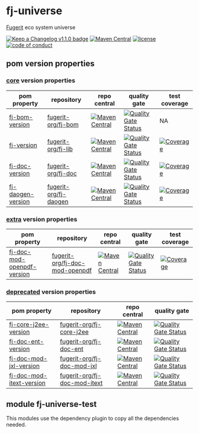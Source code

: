# fj-universe

[Fugerit](https://github.com/fugerit-org) eco system universe

[![Keep a Changelog v1.1.0 badge](https://img.shields.io/badge/changelog-Keep%20a%20Changelog%20v1.1.0-%23E05735)](https://github.com/fugerit-org/fj-universe/blob/main/CHANGELOG.md) 
[![Maven Central](https://img.shields.io/maven-central/v/org.fugerit.java.universe/fj-universe.svg)](https://mvnrepository.com/artifact/org.fugerit.java.universe/fj-universe)
[![license](https://img.shields.io/badge/License-Apache%20License%202.0-teal.svg)](https://opensource.org/licenses/Apache-2.0)
[![code of conduct](https://img.shields.io/badge/conduct-Contributor%20Covenant-purple.svg)](https://github.com/fugerit-org/fj-universe/blob/main/CODE_OF_CONDUCT.md)

## pom version properties

### [core](src/docs/versions-core.md) version properties

| pom property | repository | repo central | quality gate | test coverage |
|--------------|------------|--------------|--------------|---------------|
| [fj-bom-version](src/docs/versions-core.md#fj-bom-version) | [fugerit-org/fj-bom](https://github.com/fugerit-org/fj-bom) | [![Maven Central](https://img.shields.io/maven-central/v/org.fugerit.java/fj-bom.svg)](https://mvnrepository.com/artifact/org.fugerit.java/fj-bom) | [![Quality Gate Status](https://sonarcloud.io/api/project_badges/measure?project=fugerit-org_fj-bom&metric=alert_status)](https://sonarcloud.io/summary/new_code?id=fugerit-org_fj-bom) | NA
| [fj-version](src/docs/versions-core.md#fj-version) | [fugerit-org/fj-lib](https://github.com/fugerit-org/fj-lib) | [![Maven Central](https://img.shields.io/maven-central/v/org.fugerit.java/fj-lib.svg)](https://mvnrepository.com/artifact/org.fugerit.java/fj-lib) | [![Quality Gate Status](https://sonarcloud.io/api/project_badges/measure?project=fugerit-org_fj-lib&metric=alert_status)](https://sonarcloud.io/summary/new_code?id=fugerit-org_fj-lib) |[![Coverage](https://sonarcloud.io/api/project_badges/measure?project=fugerit-org_fj-lib&metric=coverage)](https://sonarcloud.io/summary/new_code?id=fugerit-org_fj-lib)
| [fj-doc-version](src/docs/versions-core.md#fj-doc-version) | [fugerit-org/fj-doc](https://github.com/fugerit-org/fj-doc) | [![Maven Central](https://img.shields.io/maven-central/v/org.fugerit.java/fj-doc.svg)](https://mvnrepository.com/artifact/org.fugerit.java/fj-doc) | [![Quality Gate Status](https://sonarcloud.io/api/project_badges/measure?project=fugerit-org_fj-doc&metric=alert_status)](https://sonarcloud.io/summary/new_code?id=fugerit-org_fj-doc) |[![Coverage](https://sonarcloud.io/api/project_badges/measure?project=fugerit-org_fj-doc&metric=coverage)](https://sonarcloud.io/summary/new_code?id=fugerit-org_fj-doc)
| [fj-daogen-version](src/docs/versions-core.md#fj-daogen-version) | [fugerit-org/fj-daogen](https://github.com/fugerit-org/fj-daogen) | [![Maven Central](https://img.shields.io/maven-central/v/org.fugerit.java/fj-daogen.svg)](https://mvnrepository.com/artifact/org.fugerit.java/fj-daogen) | [![Quality Gate Status](https://sonarcloud.io/api/project_badges/measure?project=fugerit-org_fj-daogen&metric=alert_status)](https://sonarcloud.io/summary/new_code?id=fugerit-org_fj-daogen) |[![Coverage](https://sonarcloud.io/api/project_badges/measure?project=fugerit-org_fj-daogen&metric=coverage)](https://sonarcloud.io/summary/new_code?id=fugerit-org_fj-daogen)


### [extra](src/docs/versions-extra.md) version properties

| pom property | repository | repo central | quality gate | test coverage |
|--------------|------------|--------------|--------------|---------------|
| [fj-doc-mod-openpdf-version](src/docs/versions-extra.md#fj-doc-mod-openpdf-version) | [fugerit-org/fj-doc-mod-openpdf](https://github.com/fugerit-org/fj-doc-mod-openpdf) | [![Maven Central](https://img.shields.io/maven-central/v/org.fugerit.java/fj-doc-mod-openpdf.svg)](https://mvnrepository.com/artifact/org.fugerit.java/fj-doc-mod-openpdf) | [![Quality Gate Status](https://sonarcloud.io/api/project_badges/measure?project=fugerit-org_fj-doc-mod-openpdf&metric=alert_status)](https://sonarcloud.io/summary/new_code?id=fugerit-org_fj-doc-mod-openpdf) |[![Coverage](https://sonarcloud.io/api/project_badges/measure?project=fugerit-org_fj-doc-mod-openpdf&metric=coverage)](https://sonarcloud.io/summary/new_code?id=fugerit-org_fj-doc-mod-openpdf)

### [deprecated](src/docs/versions-deprecated.md) version properties

| pom property | repository | repo central | quality gate |
|--------------|------------|--------------|--------------|
| [fj-core-j2ee-version](src/docs/versions-deprecated.md#fj-core-j2ee-version) | [fugerit-org/fj-core-j2ee](https://github.com/fugerit-org/fj-core-j2ee) | [![Maven Central](https://img.shields.io/maven-central/v/org.fugerit.java/fj-core-j2ee.svg)](https://mvnrepository.com/artifact/org.fugerit.java/fj-core-j2ee) | [![Quality Gate Status](https://sonarcloud.io/api/project_badges/measure?project=fugerit-org_fj-core-j2ee&metric=alert_status)](https://sonarcloud.io/summary/new_code?id=fugerit-org_fj-core-j2ee)
| [fj-doc-ent-version](src/docs/versions-deprecated.md#fj-doc-ent-version) | [fugerit-org/fj-doc-ent](https://github.com/fugerit-org/fj-doc-ent) | [![Maven Central](https://img.shields.io/maven-central/v/org.fugerit.java/fj-doc-ent.svg)](https://mvnrepository.com/artifact/org.fugerit.java/fj-doc-ent) | [![Quality Gate Status](https://sonarcloud.io/api/project_badges/measure?project=fugerit-org_fj-doc-ent&metric=alert_status)](https://sonarcloud.io/summary/new_code?id=fugerit-org_fj-doc-ent)
| [fj-doc-mod-jxl-version](src/docs/versions-deprecated.md#fj-doc-mod-jxl-version) | [fugerit-org/fj-doc-mod-jxl](https://github.com/fugerit-org/fj-doc-mod-jxl) | [![Maven Central](https://img.shields.io/maven-central/v/org.fugerit.java/fj-doc-mod-jxl.svg)](https://mvnrepository.com/artifact/org.fugerit.java/fj-doc-mod-jxl) | [![Quality Gate Status](https://sonarcloud.io/api/project_badges/measure?project=fugerit-org_fj-doc-mod-jxl&metric=alert_status)](https://sonarcloud.io/summary/new_code?id=fugerit-org_fj-doc-mod-jxl)
| [fj-doc-mod-itext-version](src/docs/versions-deprecated.md#fj-doc-mod-itext-version) | [fugerit-org/fj-doc-mod-itext](https://github.com/fugerit-org/fj-doc-mod-itext) | [![Maven Central](https://img.shields.io/maven-central/v/org.fugerit.java/fj-doc-mod-itext.svg)](https://mvnrepository.com/artifact/org.fugerit.java/fj-doc-mod-itext) | [![Quality Gate Status](https://sonarcloud.io/api/project_badges/measure?project=fugerit-org_fj-doc-mod-itext&metric=alert_status)](https://sonarcloud.io/summary/new_code?id=fugerit-org_fj-doc-mod-itext)

## module fj-universe-test

This modules use the dependency plugin to copy all the dependencies needed.
